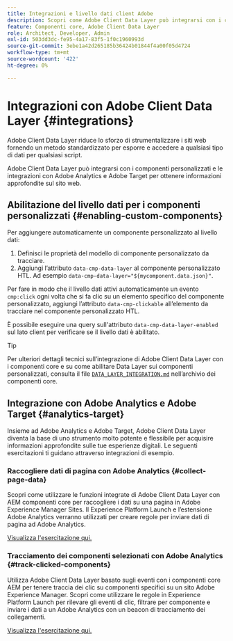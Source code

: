 ```yaml
---
title: Integrazioni e livello dati client Adobe
description: Scopri come Adobe Client Data Layer può integrarsi con i componenti personalizzati e come le integrazioni con Adobe Analytics e Adobe Target possono aiutarti a ottenere informazioni sul tuo sito web
feature: Componenti core, Adobe Client Data Layer
role: Architect, Developer, Admin
exl-id: 503dd3dc-fe95-4a17-83f5-1f0c1960993d
source-git-commit: 3ebe1a42d265185b36424b01844f4a00f05d4724
workflow-type: tm+mt
source-wordcount: '422'
ht-degree: 0%

---
```


# Integrazioni con Adobe Client Data Layer {#integrations}

Adobe Client Data Layer riduce lo sforzo di strumentalizzare i siti web fornendo un metodo standardizzato per esporre e accedere a qualsiasi tipo di dati per qualsiasi script.

Adobe Client Data Layer può integrarsi con i componenti personalizzati e le integrazioni con Adobe Analytics e Adobe Target per ottenere informazioni approfondite sul sito web.

## Abilitazione del livello dati per i componenti personalizzati {#enabling-custom-components}

Per aggiungere automaticamente un componente personalizzato al livello dati:

1. Definisci le proprietà del modello di componente personalizzato da tracciare.
1. Aggiungi l’attributo `data-cmp-data-layer` al componente personalizzato HTL. Ad esempio `data-cmp-data-layer="${mycomponent.data.json}"`.

Per fare in modo che il livello dati attivi automaticamente un evento `cmp:click` ogni volta che si fa clic su un elemento specifico del componente personalizzato, aggiungi l’attributo `data-cmp-clickable` all’elemento da tracciare nel componente personalizzato HTL.

È possibile eseguire una query sull&#39;attributo `data-cmp-data-layer-enabled` sul lato client per verificare se il livello dati è abilitato.

>[!TIP]
>
>Per ulteriori dettagli tecnici sull’integrazione di Adobe Client Data Layer con i componenti core e su come abilitare Data Layer sui componenti personalizzati, consulta il file [`DATA_LAYER_INTEGRATION.md`](https://github.com/adobe/aem-core-wcm-components/blob/master/DATA_LAYER_INTEGRATION.md) nell’archivio dei componenti core.

## Integrazione con Adobe Analytics e Adobe Target {#analytics-target}

Insieme ad Adobe Analytics e Adobe Target, Adobe Client Data Layer diventa la base di uno strumento molto potente e flessibile per acquisire informazioni approfondite sulle tue esperienze digitali. Le seguenti esercitazioni ti guidano attraverso integrazioni di esempio.

### Raccogliere dati di pagina con Adobe Analytics {#collect-page-data}

Scopri come utilizzare le funzioni integrate di Adobe Client Data Layer con AEM componenti core per raccogliere i dati su una pagina in Adobe Experience Manager Sites. Il Experience Platform Launch e l’estensione Adobe Analytics verranno utilizzati per creare regole per inviare dati di pagina ad Adobe Analytics.

[Visualizza l&#39;esercitazione qui.](https://docs.adobe.com/content/help/en/experience-manager-learn/sites/integrations/analytics/collect-data-analytics.html)

### Tracciamento dei componenti selezionati con Adobe Analytics {#track-clicked-components}

Utilizza Adobe Client Data Layer basato sugli eventi con i componenti core AEM per tenere traccia dei clic su componenti specifici su un sito Adobe Experience Manager. Scopri come utilizzare le regole in Experience Platform Launch per rilevare gli eventi di clic, filtrare per componente e inviare i dati a un Adobe Analytics con un beacon di tracciamento dei collegamenti.

[Visualizza l&#39;esercitazione qui.](https://docs.adobe.com/content/help/en/experience-manager-learn/sites/integrations/analytics/track-clicked-component.html)
